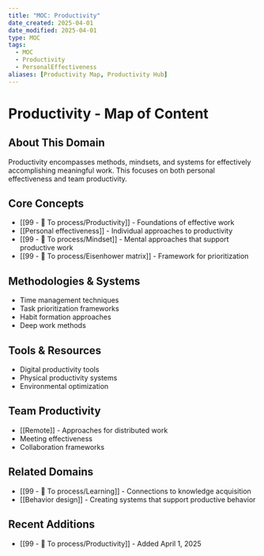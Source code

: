 ```yaml
---
title: "MOC: Productivity"
date_created: 2025-04-01
date_modified: 2025-04-01
type: MOC
tags:
  - MOC
  - Productivity
  - PersonalEffectiveness
aliases: [Productivity Map, Productivity Hub]
---
```


# Productivity - Map of Content

## About This Domain
Productivity encompasses methods, mindsets, and systems for effectively accomplishing meaningful work. This focuses on both personal effectiveness and team productivity.

## Core Concepts
- [[99 - 📄 To process/Productivity]] - Foundations of effective work
- [[Personal effectiveness]] - Individual approaches to productivity
- [[99 - 📄 To process/Mindset]] - Mental approaches that support productive work
- [[99 - 📄 To process/Eisenhower matrix]] - Framework for prioritization

## Methodologies & Systems
- Time management techniques
- Task prioritization frameworks
- Habit formation approaches
- Deep work methods

## Tools & Resources
- Digital productivity tools
- Physical productivity systems
- Environmental optimization

## Team Productivity
- [[Remote]] - Approaches for distributed work
- Meeting effectiveness
- Collaboration frameworks

## Related Domains
- [[99 - 📄 To process/Learning]] - Connections to knowledge acquisition
- [[Behavior design]] - Creating systems that support productive behavior

## Recent Additions
- [[99 - 📄 To process/Productivity]] - Added April 1, 2025
